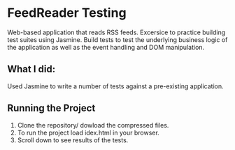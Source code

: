 # FeedReader Testing 
> 

Web-based application that reads RSS feeds. Excersice to practice building test suites using Jasmine. Build tests to  test the underlying business logic of the application as well as the event handling and DOM manipulation.


## What I did:

Used Jasmine to write a number of tests against a pre-existing application. 

## Running the Project

1. Clone the repository/ dowload the compressed files. 
2. To run the project load idex.html in your browser.
3. Scroll down to see results of the tests.


